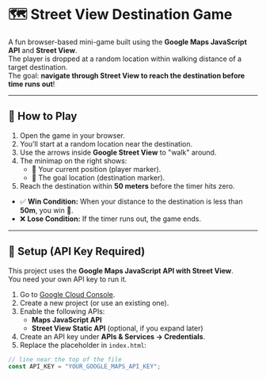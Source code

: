 # 🗺️ Street View Destination Game

A fun browser-based mini-game built using the **Google Maps JavaScript API** and **Street View**.  
The player is dropped at a random location within walking distance of a target destination.  
The goal: **navigate through Street View to reach the destination before time runs out**!

---

## 🚀 How to Play
1. Open the game in your browser.
2. You’ll start at a random location near the destination.
3. Use the arrows inside **Google Street View** to "walk" around.
4. The minimap on the right shows:
   - 🚶 Your current position (player marker).  
   - 🎯 The goal location (destination marker).  
5. Reach the destination within **50 meters** before the timer hits zero.

- ✅ **Win Condition:** When your distance to the destination is less than **50m**, you win 🎉.  
- ❌ **Lose Condition:** If the timer runs out, the game ends.

---

## 🔑 Setup (API Key Required)

This project uses the **Google Maps JavaScript API with Street View**.  
You need your own API key to run it.

1. Go to [Google Cloud Console](https://console.cloud.google.com/).  
2. Create a new project (or use an existing one).  
3. Enable the following APIs:
   - **Maps JavaScript API**  
   - **Street View Static API** (optional, if you expand later)  
4. Create an API key under **APIs & Services → Credentials**.  
5. Replace the placeholder in `index.html`:

```js
// line near the top of the file
const API_KEY = "YOUR_GOOGLE_MAPS_API_KEY";
